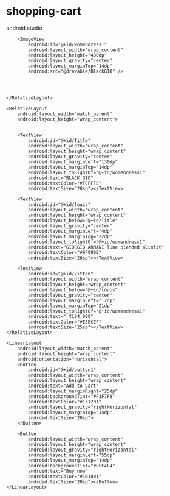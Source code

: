 # shopping-cart
android studio
<?xml version="1.0" encoding="utf-8"?>
<LinearLayout xmlns:android="http://schemas.android.com/apk/res/android"
    android:orientation="vertical"
    android:layout_width="match_parent"
    android:layout_height="match_parent"
    android:background="@color/black">
    <RelativeLayout
        android:layout_width="match_parent"
        android:layout_height="wrap_content">

        <ImageView
            android:id="@+id/womendress1"
            android:layout_width="wrap_content"
            android:layout_height="400dp"
            android:layout_gravity="center"
            android:layout_marginTop="14dp"
            android:src="@drawable/BlackGIO" />




    </RelativeLayout>

    <RelativeLayout
        android:layout_width="match_parent"
        android:layout_height="wrap_content">


        <TextView
            android:id="@+id/Title"
            android:layout_width="wrap_content"
            android:layout_height="wrap_content"
            android:layout_gravity="center"
            android:layout_marginLeft="130dp"
            android:layout_marginTop="14dp"
            android:layout_toRightOf="@+id/womendress1"
            android:text="BLACK GIO"
            android:textColor="#FCFFFE"
            android:textSize="28sp"></TextView>

        <TextView
            android:id="@+id/louis"
            android:layout_width="wrap_content"
            android:layout_height="wrap_content"
            android:layout_below="@+id/Title"
            android:layout_gravity="center"
            android:layout_marginLeft="4dp"
            android:layout_marginTop="22dp"
            android:layout_toRightOf="@+id/womendress1"
            android:text="GIORGIO ARMANI line blended slimfit"
            android:textColor="#9F989B"
            android:textSize="20sp"></TextView>

        <TextView
            android:id="@+id/vitton"
            android:layout_width="wrap_content"
            android:layout_height="wrap_content"
            android:layout_below="@+id/louis"
            android:layout_gravity="center"
            android:layout_marginLeft="17dp"
            android:layout_marginTop="21dp"
            android:layout_toRightOf="@+id/womendress1"
            android:text=" ₹104,000"
            android:textColor="#E8ECEF"
            android:textSize="25sp"></TextView>
    </RelativeLayout>

    <LinearLayout
        android:layout_width="match_parent"
        android:layout_height="wrap_content"
        android:orientation="horizontal">
        <Button
            android:id="@+id/button1"
            android:layout_width="wrap_content"
            android:layout_height="wrap_content"
            android:text="Add to Cart"
            android:layout_marginRight="25dp"
            android:backgroundTint="#F3F7F8"
            android:textColor="#131201"
            android:layout_gravity="rightHorizontal"
            android:layout_marginTop="14dp"
            android:textSize="20sp">
        </Button>

        <Button
            android:layout_width="wrap_content"
            android:layout_height="wrap_content"
            android:layout_gravity="rightHorizontal"
            android:layout_marginLeft="55dp"
            android:layout_marginTop="14dp"
            android:backgroundTint="#EFF4F4"
            android:text="Buy now"
            android:textColor="#1B1801"
            android:textSize="20sp"></Button>
    </LinearLayout>
</LinearLayout>
